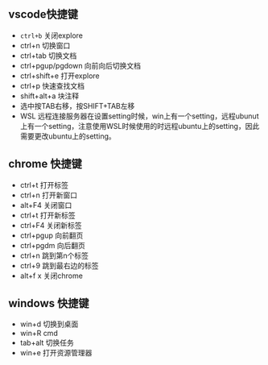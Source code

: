  

## vscode快捷键

* `ctrl+b`  关闭explore
* ctrl+n 切换窗口
* ctrl+tab 切换文档
* ctrl+pgup/pgdown 向前向后切换文档
* ctrl+shift+e 打开explore
* ctrl+p 快速查找文档
* shift+alt+a 块注释
* 选中按TAB右移，按SHIFT+TAB左移
* WSL 远程连接服务器在设置setting时候，win上有一个setting，远程ubunut上有一个setting，注意使用WSL时候使用的时远程ubuntu上的setting，因此需要更改ubuntu上的setting。

## chrome 快捷键

* ctrl+t  打开标签
* ctrl+n 打开新窗口
* alt+F4 关闭窗口
* ctrl+t  打开新标签
* ctrl+F4 关闭新标签
* ctrl+pgup 向前翻页
* ctrl+pgdm 向后翻页
* ctrl+n 跳到第n个标签
* ctrl+9 跳到最右边的标签
* alt+f  x  关闭chrome

## windows 快捷键

* win+d 切换到桌面
* win+R cmd
* tab+alt 切换任务
* win+e 打开资源管理器